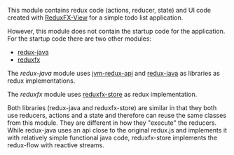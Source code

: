 This module contains redux code (actions, reducer, state) and 
UI code created with [ReduxFX-View](https://github.com/netopyr/reduxfx)
for a simple todo list application. 

However, this module does not contain the startup code for
the application. For the startup code there are two other modules:

- [redux-java](../redux-java)
- [reduxfx](../reduxfx)

The *redux-java* module uses [jvm-redux-api](https://github.com/jvm-redux/jvm-redux-api) 
and [redux-java](https://github.com/glung/redux-java) as libraries as redux implementations.

The *reduxfx* module uses [reduxfx-store](https://github.com/netopyr/reduxfx)
as redux implementation. 

Both libraries (redux-java and reduxfx-store) are similar in that they both use 
reducers, actions and a state and therefore can reuse the same classes from this module.
They are different in how they "execute" the reducers. While redux-java uses
an api close to the original redux.js and implements it with relatively simple functional
java code, reduxfx-store implements the redux-flow with reactive streams.